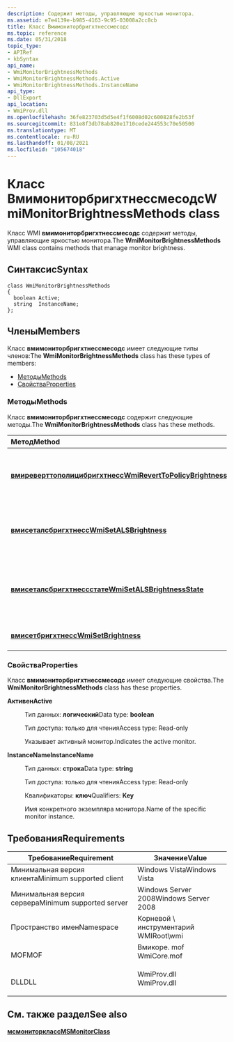 ```yaml
---
description: Содержит методы, управляющие яркостью монитора.
ms.assetid: e7e4139e-b985-4163-9c95-03008a2cc8cb
title: Класс Вмимониторбригхтнессмесодс
ms.topic: reference
ms.date: 05/31/2018
topic_type:
- APIRef
- kbSyntax
api_name:
- WmiMonitorBrightnessMethods
- WmiMonitorBrightnessMethods.Active
- WmiMonitorBrightnessMethods.InstanceName
api_type:
- DllExport
api_location:
- WmiProv.dll
ms.openlocfilehash: 36fe823703d5d5e4f1f6008d02c600828fe2b53f
ms.sourcegitcommit: 831e8f3db78ab820e1710cede244553c70e50500
ms.translationtype: MT
ms.contentlocale: ru-RU
ms.lasthandoff: 01/08/2021
ms.locfileid: "105674018"
---
```

# <a name="wmimonitorbrightnessmethods-class"></a><span data-ttu-id="b859a-103">Класс Вмимониторбригхтнессмесодс</span><span class="sxs-lookup"><span data-stu-id="b859a-103">WmiMonitorBrightnessMethods class</span></span>

<span data-ttu-id="b859a-104">Класс WMI **вмимониторбригхтнессмесодс** содержит методы, управляющие яркостью монитора.</span><span class="sxs-lookup"><span data-stu-id="b859a-104">The **WmiMonitorBrightnessMethods** WMI class contains methods that manage monitor brightness.</span></span>

## <a name="syntax"></a><span data-ttu-id="b859a-105">Синтаксис</span><span class="sxs-lookup"><span data-stu-id="b859a-105">Syntax</span></span>

``` syntax
class WmiMonitorBrightnessMethods
{
  boolean Active;
  string  InstanceName;
};
```

## <a name="members"></a><span data-ttu-id="b859a-106">Члены</span><span class="sxs-lookup"><span data-stu-id="b859a-106">Members</span></span>

<span data-ttu-id="b859a-107">Класс **вмимониторбригхтнессмесодс** имеет следующие типы членов:</span><span class="sxs-lookup"><span data-stu-id="b859a-107">The **WmiMonitorBrightnessMethods** class has these types of members:</span></span>

-   [<span data-ttu-id="b859a-108">Методы</span><span class="sxs-lookup"><span data-stu-id="b859a-108">Methods</span></span>](#wmimonitorbrightnessmethods-class)
-   [<span data-ttu-id="b859a-109">Свойства</span><span class="sxs-lookup"><span data-stu-id="b859a-109">Properties</span></span>](#properties)

### <a name="methods"></a><span data-ttu-id="b859a-110">Методы</span><span class="sxs-lookup"><span data-stu-id="b859a-110">Methods</span></span>

<span data-ttu-id="b859a-111">Класс **вмимониторбригхтнессмесодс** содержит следующие методы.</span><span class="sxs-lookup"><span data-stu-id="b859a-111">The **WmiMonitorBrightnessMethods** class has these methods.</span></span>



| <span data-ttu-id="b859a-112">Метод</span><span class="sxs-lookup"><span data-stu-id="b859a-112">Method</span></span>                                                                                                         | <span data-ttu-id="b859a-113">Описание</span><span class="sxs-lookup"><span data-stu-id="b859a-113">Description</span></span>                                                    |
|:---------------------------------------------------------------------------------------------------------------|:---------------------------------------------------------------|
| [<span data-ttu-id="b859a-114">**вмиреверттополицибригхтнесс**</span><span class="sxs-lookup"><span data-stu-id="b859a-114">**WmiRevertToPolicyBrightness**</span></span>](wmireverttopolicybrightness-method-in-class-wmimonitorbrightnessmethods.md) | <span data-ttu-id="b859a-115">Задает значение яркости для параметра политики.</span><span class="sxs-lookup"><span data-stu-id="b859a-115">Sets the brightness back to the policy setting.</span></span><br/>     |
| [<span data-ttu-id="b859a-116">**вмисеталсбригхтнесс**</span><span class="sxs-lookup"><span data-stu-id="b859a-116">**WmiSetALSBrightness**</span></span>](wmisetalsbrightness-method-in-class-wmimonitorbrightnessmethods.md)                 | <span data-ttu-id="b859a-117">Задает значение яркости датчика окружающего освещения.</span><span class="sxs-lookup"><span data-stu-id="b859a-117">Sets the ambient light sensor brightness value.</span></span><br/>     |
| [<span data-ttu-id="b859a-118">**вмисеталсбригхтнессстате**</span><span class="sxs-lookup"><span data-stu-id="b859a-118">**WmiSetALSBrightnessState**</span></span>](wmisetalsbrightnessstate-method-in-class-wmimonitorbrightnessmethods.md)       | <span data-ttu-id="b859a-119">Управляет состоянием яркости датчика внешнего освещения.</span><span class="sxs-lookup"><span data-stu-id="b859a-119">Controls the ambient light sensor brightness state.</span></span><br/> |
| [<span data-ttu-id="b859a-120">**вмисетбригхтнесс**</span><span class="sxs-lookup"><span data-stu-id="b859a-120">**WmiSetBrightness**</span></span>](wmisetbrightness-method-in-class-wmimonitorbrightnessmethods.md)                       | <span data-ttu-id="b859a-121">Задает яркость монитора.</span><span class="sxs-lookup"><span data-stu-id="b859a-121">Sets the monitor brightness.</span></span><br/>                        |



 

### <a name="properties"></a><span data-ttu-id="b859a-122">Свойства</span><span class="sxs-lookup"><span data-stu-id="b859a-122">Properties</span></span>

<span data-ttu-id="b859a-123">Класс **вмимониторбригхтнессмесодс** имеет следующие свойства.</span><span class="sxs-lookup"><span data-stu-id="b859a-123">The **WmiMonitorBrightnessMethods** class has these properties.</span></span>

<dl> <dt>

<span data-ttu-id="b859a-124">**Активен**</span><span class="sxs-lookup"><span data-stu-id="b859a-124">**Active**</span></span>
</dt> <dd> <dl> <dt>

<span data-ttu-id="b859a-125">Тип данных: **логический**</span><span class="sxs-lookup"><span data-stu-id="b859a-125">Data type: **boolean**</span></span>
</dt> <dt>

<span data-ttu-id="b859a-126">Тип доступа: только для чтения</span><span class="sxs-lookup"><span data-stu-id="b859a-126">Access type: Read-only</span></span>
</dt> </dl>

<span data-ttu-id="b859a-127">Указывает активный монитор.</span><span class="sxs-lookup"><span data-stu-id="b859a-127">Indicates the active monitor.</span></span>

</dd> <dt>

<span data-ttu-id="b859a-128">**InstanceName**</span><span class="sxs-lookup"><span data-stu-id="b859a-128">**InstanceName**</span></span>
</dt> <dd> <dl> <dt>

<span data-ttu-id="b859a-129">Тип данных: **строка**</span><span class="sxs-lookup"><span data-stu-id="b859a-129">Data type: **string**</span></span>
</dt> <dt>

<span data-ttu-id="b859a-130">Тип доступа: только для чтения</span><span class="sxs-lookup"><span data-stu-id="b859a-130">Access type: Read-only</span></span>
</dt> <dt>

<span data-ttu-id="b859a-131">Квалификаторы: **ключ**</span><span class="sxs-lookup"><span data-stu-id="b859a-131">Qualifiers: **Key**</span></span>
</dt> </dl>

<span data-ttu-id="b859a-132">Имя конкретного экземпляра монитора.</span><span class="sxs-lookup"><span data-stu-id="b859a-132">Name of the specific monitor instance.</span></span>

</dd> </dl>

## <a name="requirements"></a><span data-ttu-id="b859a-133">Требования</span><span class="sxs-lookup"><span data-stu-id="b859a-133">Requirements</span></span>



| <span data-ttu-id="b859a-134">Требование</span><span class="sxs-lookup"><span data-stu-id="b859a-134">Requirement</span></span> | <span data-ttu-id="b859a-135">Значение</span><span class="sxs-lookup"><span data-stu-id="b859a-135">Value</span></span> |
|-------------------------------------|----------------------------------------------------------------------------------------|
| <span data-ttu-id="b859a-136">Минимальная версия клиента</span><span class="sxs-lookup"><span data-stu-id="b859a-136">Minimum supported client</span></span><br/> | <span data-ttu-id="b859a-137">Windows Vista</span><span class="sxs-lookup"><span data-stu-id="b859a-137">Windows Vista</span></span><br/>                                                               |
| <span data-ttu-id="b859a-138">Минимальная версия сервера</span><span class="sxs-lookup"><span data-stu-id="b859a-138">Minimum supported server</span></span><br/> | <span data-ttu-id="b859a-139">Windows Server 2008</span><span class="sxs-lookup"><span data-stu-id="b859a-139">Windows Server 2008</span></span><br/>                                                         |
| <span data-ttu-id="b859a-140">Пространство имен</span><span class="sxs-lookup"><span data-stu-id="b859a-140">Namespace</span></span><br/>                | <span data-ttu-id="b859a-141">Корневой \\ инструментарий WMI</span><span class="sxs-lookup"><span data-stu-id="b859a-141">Root\\wmi</span></span><br/>                                                                   |
| <span data-ttu-id="b859a-142">MOF</span><span class="sxs-lookup"><span data-stu-id="b859a-142">MOF</span></span><br/>                      | <dl> <span data-ttu-id="b859a-143"><dt>Вмикоре. mof</dt></span><span class="sxs-lookup"><span data-stu-id="b859a-143"><dt>WmiCore.mof</dt></span></span> </dl> |
| <span data-ttu-id="b859a-144">DLL</span><span class="sxs-lookup"><span data-stu-id="b859a-144">DLL</span></span><br/>                      | <dl> <span data-ttu-id="b859a-145"><dt>WmiProv.dll</dt></span><span class="sxs-lookup"><span data-stu-id="b859a-145"><dt>WmiProv.dll</dt></span></span> </dl> |



## <a name="see-also"></a><span data-ttu-id="b859a-146">См. также раздел</span><span class="sxs-lookup"><span data-stu-id="b859a-146">See also</span></span>

<dl> <dt>

[<span data-ttu-id="b859a-147">**мсмониторкласс**</span><span class="sxs-lookup"><span data-stu-id="b859a-147">**MSMonitorClass**</span></span>](msmonitorclass.md)
</dt> </dl>

 

 




